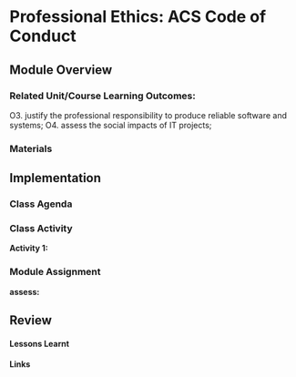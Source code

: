 # Professional Ethics: ACS Code of Conduct

## Module Overview


### Related Unit/Course Learning Outcomes:
O3. justify the professional responsibility to produce reliable software and systems; 
O4. assess the social impacts of IT projects;

### Materials

## Implementation

### Class Agenda


### Class Activity

**Activity 1:** 


### Module Assignment

**assess:** 

## Review
#### Lessons Learnt
#### Links
